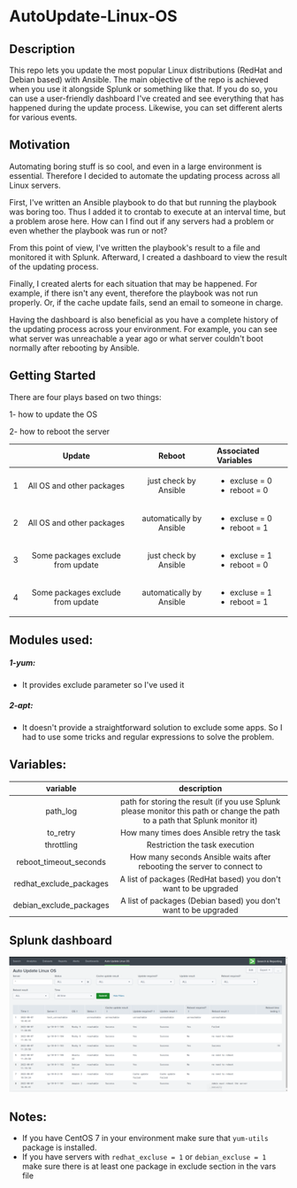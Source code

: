 # AutoUpdate-Linux-OS
## Description
This repo lets you update the most popular Linux distributions (RedHat and Debian based) with Ansible.
The main objective of the repo is achieved when you use it alongside Splunk or something like that. If you do so, you can use a user-friendly dashboard I've created and see everything that has happened during the update process. Likewise, you can set different alerts for various events.

## Motivation

Automating boring stuff is so cool, and even in a large environment is essential. Therefore I decided to automate the updating process across all Linux servers.

First, I've written an Ansible playbook to do that but running the playbook was boring too. Thus I added it to crontab to execute at an interval time, but a problem arose here. How can I find out if any servers had a problem or even whether the playbook was run or not?

From this point of view, I've written the playbook's result to a file and monitored it with Splunk.
Afterward, I created a dashboard to view the result of the updating process. 

Finally, I created alerts for each situation that may be happened. For example, if there isn't any event, therefore the playbook was not run properly. Or, if the cache update fails, send an email to someone in charge.

Having the dashboard is also beneficial as you have a complete history of the updating process across your environment. For example, you can see what server was unreachable a year ago or what server couldn't boot normally after rebooting by Ansible.

## Getting Started

There are four plays based on two things:

1- how to update the OS

2- how to reboot the server

|              | Update | Reboot | Associated Variables |
|    :---:     |      :---:     |     :---:     |     :---     |
| 1 | All OS and other packages | just check by Ansible | <ul><li>excluse = 0</li><li>reboot = 0</li></ul> |
| 2 | All OS and other packages | automatically by Ansible | <ul><li>excluse = 0</li><li>reboot = 1</li></ul> |
| 3 | Some packages exclude from update | just check by Ansible | <ul><li>excluse = 1</li><li>reboot = 0</li></ul> |
| 4 | Some packages exclude from update | automatically by Ansible | <ul><li>excluse = 1</li><li>reboot = 1</li></ul> |

## Modules used:
##### 1-yum: 
* It provides exclude parameter so I've used it

##### 2-apt: 
* It doesn't provide a straightforward solution to exclude some apps. So I had to use some tricks and regular expressions to solve the problem.

## Variables:  

| variable | description |
| :---: | :---: | 
| path_log | path for storing the result (if you use Splunk please monitor this path or change the path to a path that Splunk monitor it) |
| to_retry | How many times does Ansible retry the task |
| throttling | Restriction the task execution |
| reboot_timeout_seconds | How many seconds Ansible waits after rebooting the server to connect to |
| redhat_exclude_packages | A list of packages (RedHat based) you don't want to be upgraded |
| debian_exclude_packages | A list of packages (Debian based) you don't want to be upgraded |

## Splunk dashboard

![dashboard](autoupdate-demo.png)
## Notes:

* If you have CentOS 7 in your environment make sure that ```yum-utils``` package is installed.
* If you have servers with ```redhat_excluse = 1``` or ```debian_excluse = 1``` make sure there is at least one package in exclude section in the vars file
